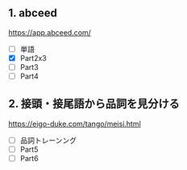 ## 1. abceed  
https://app.abceed.com/

- [ ] 単語
- [x] Part2x3
- [ ] Part3
- [ ] Part4

## 2. 接頭・接尾語から品詞を見分ける  
https://eigo-duke.com/tango/meisi.html

- [ ] 品詞トレーンング
- [ ] Part5
- [ ] Part6
